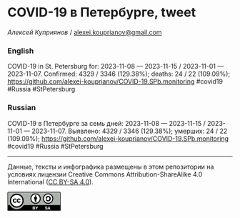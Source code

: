 # COVID-19 в Петербурге, tweet

*Алексей Куприянов* / <alexei.kouprianov@gmail.com>

### English

<!-- COVID-19 in St. Petersburg for: 2023-11-08 --- 2023-11-15 / 2023-11-01 --- 2023-11-07. Сonfirmed: 4329 / 3346 (129.38%); hospitalized:  /   (); deaths: 24 / 22 (109.09%); https://github.com/alexei-kouprianov/COVID-19.SPb.monitoring #covid19 #Russia #StPetersburg -->

COVID-19 in St. Petersburg for: 2023-11-08 — 2023-11-15 / 2023-11-01 —
2023-11-07. Сonfirmed: 4329 / 3346 (129.38%); deaths: 24 / 22 (109.09%);
<https://github.com/alexei-kouprianov/COVID-19.SPb.monitoring> \#covid19
\#Russia \#StPetersburg

### Russian

<!-- COVID-19 в Петербурге за семь дней: 2023-11-08 --- 2023-11-15 / 2023-11-01 --- 2023-11-07. Выявлено: 4329 / 3346 (129.38%); госпитализировано:  /   (); умерших: 24 / 22 (109.09%); https://github.com/alexei-kouprianov/COVID-19.SPb.monitoring #covid19 #Russia #StPetersburg -->

COVID-19 в Петербурге за семь дней: 2023-11-08 — 2023-11-15 / 2023-11-01
— 2023-11-07. Выявлено: 4329 / 3346 (129.38%); умерших: 24 / 22
(109.09%);
<https://github.com/alexei-kouprianov/COVID-19.SPb.monitoring> \#covid19
\#Russia \#StPetersburg

------------------------------------------------------------------------

Данные, тексты и инфографика размещены в этом репозитории на условиях
лицензии Creative Commons Attribution-ShareAlike 4.0 International ([CC
BY-SA 4.0](https://creativecommons.org/licenses/by-sa/4.0/)).

![](../misc/CC-BY-SA-icon.png "CC-BY-SA")
